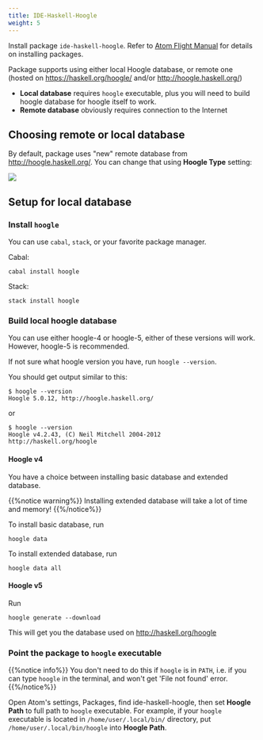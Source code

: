 ```yaml
---
title: IDE-Haskell-Hoogle
weight: 5
---
```


Install package `ide-haskell-hoogle`. Refer to [Atom Flight Manual](http://flight-manual.atom.io/using-atom/sections/atom-packages/) for details on installing packages.

Package supports using either local Hoogle database, or remote one (hosted on <https://haskell.org/hoogle/> and/or <http://hoogle.haskell.org/>)

- **Local database** requires `hoogle` executable, plus you will need to build hoogle database for hoogle itself to work.
- **Remote database** obviously requires connection to the Internet

## Choosing remote or local database

By default, package uses "new" remote database from <http://hoogle.haskell.org/>. You can change that using **Hoogle Type** setting:

![](/images/cc4e58def2da47ddb6c97001202528f6.png)

## Setup for local database

### Install `hoogle`

You can use `cabal`, `stack`, or your favorite package manager.

Cabal:
```
cabal install hoogle
```

Stack:
```
stack install hoogle
```

### Build local hoogle database

You can use either hoogle-4 or hoogle-5, either of these versions will work. However, hoogle-5 is recommended.

If not sure what hoogle version you have, run
`hoogle --version`.

You should get output similar to this:

```
$ hoogle --version
Hoogle 5.0.12, http://hoogle.haskell.org/
```

or

```
$ hoogle --version
Hoogle v4.2.43, (C) Neil Mitchell 2004-2012
http://haskell.org/hoogle
```

#### Hoogle v4

You have a choice between installing basic database and extended database.

{{%notice warning%}}
Installing extended database will take a lot of time and memory!
{{%/notice%}}

To install basic database, run
```
hoogle data
```

To install extended database, run
```
hoogle data all
```

#### Hoogle v5

Run

```
hoogle generate --download
```

This will get you the database used on <http://haskell.org/hoogle>

### Point the package to `hoogle` executable

{{%notice info%}}
You don't need to do this if `hoogle` is in `PATH`, i.e. if you can type `hoogle` in the terminal, and won't get 'File not found' error.
{{%/notice%}}

Open Atom's settings, Packages, find ide-haskell-hoogle, then set **Hoogle Path** to full path to `hoogle` executable. For example, if your `hoogle` executable is located in `/home/user/.local/bin/` directory, put `/home/user/.local/bin/hoogle` into **Hoogle Path**.
